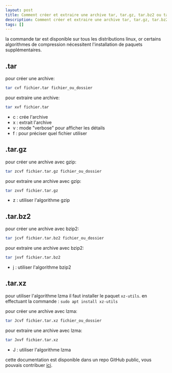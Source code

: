 ```yaml
---
layout: post
title: Comment créer et extraire une archive tar, tar.gz, tar.bz2 ou tar.xz
description: Comment créer et extraire une archive tar, tar.gz, tar.bz2 ou tar.xz
tags: []
---
```


la commande tar est disponible sur tous les distributions linux,
or certains algorithmes de compression nécessitent l'installation de paquets supplémentaires.

## .tar

pour créer une archive:
```bash
tar cvf fichier.tar fichier_ou_dossier
```

pour extraire une archive:
```bash
tar xvf fichier.tar
```
- c : crée l'archive
- x : extrait l'archive
- v : mode "verbose" pour afficher les détails
- f : pour préciser quel fichier utiliser


## .tar.gz
pour créer une archive avec gzip:
```bash
tar zcvf fichier.tar.gz fichier_ou_dossier
```

pour extraire une archive avec gzip:
```bash
tar zxvf fichier.tar.gz
```
- z : utiliser l'algorithme gzip


## .tar.bz2
pour créer une archive avec bzip2:
```bash
tar jcvf fichier.tar.bz2 fichier_ou_dossier
```

pour extraire une archive avec bzip2:
```bash
tar jxvf fichier.tar.bz2
```
- j : utiliser l'algorithme bzip2

## .tar.xz

pour utiliser l'algorithme lzma il faut installer le paquet `xz-utils`. en effectuant la commande : `sudo apt install xz-utils`

pour créer une archive avec lzma:
```bash
tar Jcvf fichier.tar.xz fichier_ou_dossier
```

pour extraire une archive avec lzma:
```bash
tar Jxvf fichier.tar.xz
```
- J : utiliser l'algorithme lzma



cette documentation est disponible dans un repo GitHub public, vous pouvais contribuer [ici](https://github.com/louino2478/tuto/tree/master/_posts).